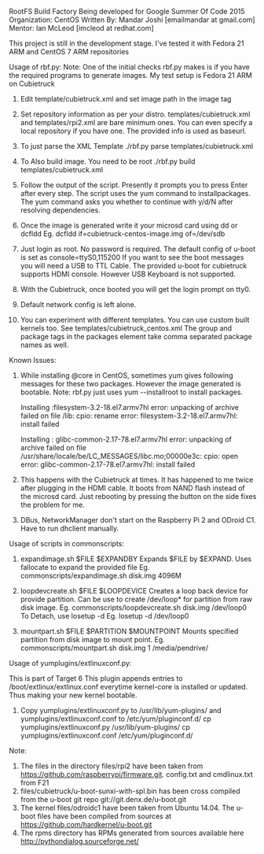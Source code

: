 RootFS Build Factory
Being developed for Google Summer Of Code 2015
Organization: CentOS
Written By: Mandar Joshi [emailmandar at gmail.com]
Mentor: Ian McLeod [imcleod at redhat.com]

This project is still in the development stage.
I've tested it with Fedora 21 ARM and CentOS 7 ARM repositories


Usage of rbf.py:
Note: One of the initial checks rbf.py makes is if you have the required programs to generate images. My test setup is Fedora 21 ARM on Cubietruck

1.  Edit template/cubietruck.xml and set image path in the image tag

2.  Set repository information as per your distro. templates/cubietruck.xml and templates/rpi2.xml are bare minimum ones.
    You can even specify a local repository if you have one. The provided info is used as baseurl.

3.  To just parse the XML Template
    ./rbf.py parse templates/cubietruck.xml

4.  To Also build image. You need to be root
    ./rbf.py build templates/cubietruck.xml

5.  Follow the output of the script. 
    Presently it prompts you to press Enter after every step.
    The script uses the yum command to installpackages. The yum command asks you whether to continue with y/d/N after resolving dependencies.

6.  Once the image is generated write it your microsd card using dd or dcfldd
    Eg. dcfldd if=cubietruck-centos-image.img of=/dev/sdb 

7.  Just login as root. No password is required. 
    The default config of u-boot is set as console=ttyS0,115200
    If you want to see the boot messages you will need a USB to TTL Cable.
    The provided u-boot for cubietruck supports HDMI console. However USB Keyboard is not supported.
    
8.  With the Cubietruck, once booted you will get the login prompt on tty0.

9.  Default network config is left alone.

10. You can experiment with different templates. You can use custom built kernels too. See templates/cubietruck_centos.xml
    The group and package tags in the packages element take comma separated package names as well.

Known Issues:

1.  While installing @core in CentOS, sometimes yum gives following messages for these two packages. However the image generated is bootable.
    Note: rbf.py just uses yum --installroot to install packages.
    
    Installing :filesystem-3.2-18.el7.armv7hl
    error: unpacking of archive failed on file /lib: cpio: rename
    error: filesystem-3.2-18.el7.armv7hl: install failed
    
    Installing : glibc-common-2.17-78.el7.armv7hl
    error: unpacking of archive failed on file /usr/share/locale/be/LC_MESSAGES/libc.mo;00000e3c: cpio: open
    error: glibc-common-2.17-78.el7.armv7hl: install failed
    
2.  This happens with the Cubietruck at times. It has happened to me twice after plugging in the HDMI cable.
    It boots from NAND flash instead of the microsd card. Just rebooting by pressing the button on the side fixes the problem for me.
    
3.  DBus, NetworkManager don't start on the Raspberry Pi 2 and ODroid C1. Have to run dhclient manually.


Usage of scripts in commonscripts:

1.  expandimage.sh $FILE $EXPANDBY
    Expands $FILE by $EXPAND. Uses fallocate to expand the provided file
    Eg. commonscripts/expandimage.sh disk.img 4096M

2.  loopdevcreate.sh $FILE $LOOPDEVICE
    Creates a loop back device for provide partition. Can be use to create /dev/loop* for partition from raw disk image.
    Eg. commonscripts/loopdevcreate.sh disk.img /dev/loop0
    To Detach, use losetup -d
    Eg. losetup -d /dev/loop0
    
3.  mountpart.sh $FILE $PARTITION $MOUNTPOINT
    Mounts specified partition from disk image to mount point.
    Eg. commonscripts/mountpart.sh disk.img 1 /media/pendrive/
    

Usage of yumplugins/extlinuxconf.py:

This is part of Target 6
This plugin appends entries to /boot/extlinux/extlinux.conf everytime kernel-core is installed or updated.
Thus making your new kernel bootable.

1.  Copy yumplugins/extlinuxconf.py to /usr/lib/yum-plugins/
    and  yumplugins/extlinuxconf.conf to /etc/yum/pluginconf.d/
    cp yumplugins/extlinuxconf.py /usr/lib/yum-plugins/
    cp yumplugins/extlinuxconf.conf /etc/yum/pluginconf.d/
    

Note:
1.  The files in the directory files/rpi2 have been taken from https://github.com/raspberrypi/firmware.git. config.txt and cmdlinux.txt from F21
2.  files/cubietruck/u-boot-sunxi-with-spl.bin has been cross compiled from the u-boot git repo git://git.denx.de/u-boot.git
3.  The kernel files/odroidc1 have been taken from Ubuntu 14.04. The u-boot files have been compiled from sources at https://github.com/hardkernel/u-boot.git
4.  The rpms directory has RPMs generated from sources available here http://pythondialog.sourceforge.net/
